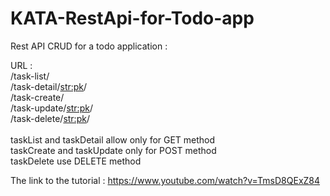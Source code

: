 # KATA-RestApi-for-Todo-app

Rest API CRUD for a todo application :  
  
URL :  
/task-list/  
/task-detail/<str:pk>/  
/task-create/  
/task-update/<str:pk>/  
/task-delete/<str:pk>/  
<br>
taskList and taskDetail allow only for GET method  
taskCreate and taskUpdate only for POST method  
taskDelete use DELETE method  
  
The link to the tutorial : https://www.youtube.com/watch?v=TmsD8QExZ84
